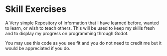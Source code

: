 # Skill Exercises
 
A Very simple Repository of information that I have learned before, wanted to learn, or wish to teach others. This will be used to keep my skills fresh and to display my progress on programming through Godot.

You may use this code as you see fit and you do not need to credit me but it would be appreciated if you do. 

